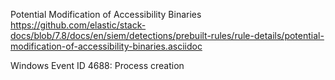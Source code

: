 Potential Modification of Accessibility Binaries
https://github.com/elastic/stack-docs/blob/7.8/docs/en/siem/detections/prebuilt-rules/rule-details/potential-modification-of-accessibility-binaries.asciidoc

Windows Event ID 4688: Process creation